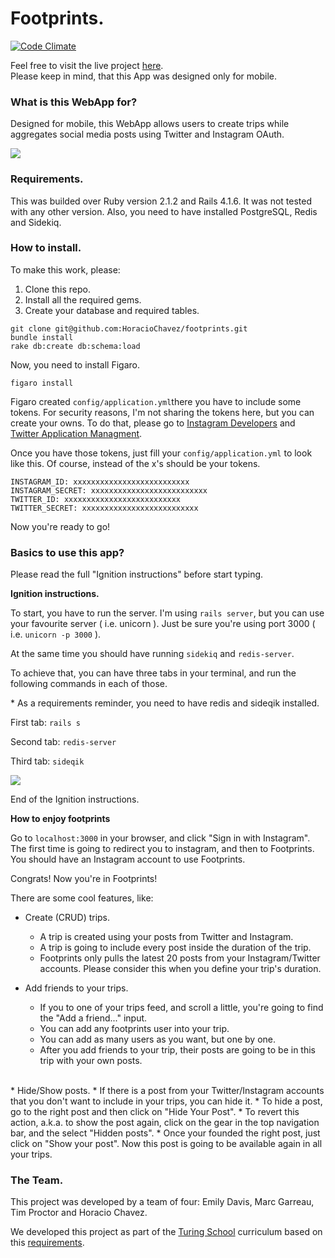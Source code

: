 # Footprints.

[![Code Climate](https://codeclimate.com/github/HoracioChavez/footprints/badges/gpa.svg)](https://codeclimate.com/github/HoracioChavez/footprints)

Feel free to visit the live project <a href="http://h6c5.com/footprints" target="_blank">here</a>.  
Please keep in mind, that this App was designed only for mobile.
### What is this WebApp for?

Designed for mobile, this WebApp allows users to create trips while aggregates social media posts using Twitter and Instagram OAuth.

![](http://h6c5.com//system/pictures/images/000/000/002/original/output_LPUJb3.gif?1418083569)

### Requirements.

This was builded over Ruby version 2.1.2 and Rails 4.1.6. It was not tested with any other version. Also, you need to have installed PostgreSQL, Redis and Sidekiq.

### How to install.  

To make this work, please:

1. Clone this repo.  
2. Install all the required gems.  
3. Create your database and required tables.

```
git clone git@github.com:HoracioChavez/footprints.git
bundle install
rake db:create db:schema:load
```

Now, you need to install Figaro.

```
figaro install
```

Figaro created `config/application.yml`there you have to include some tokens. For security reasons, I'm not sharing the tokens here, but you can create your owns. To do that, please go to [Instagram Developers](http://instagram.com/developer/) and [Twitter Application Managment](https://apps.twitter.com).

Once you have those tokens, just fill your `config/application.yml` to look like this. Of course, instead of the x's should be your tokens.
```
INSTAGRAM_ID: xxxxxxxxxxxxxxxxxxxxxxxxxx
INSTAGRAM_SECRET: xxxxxxxxxxxxxxxxxxxxxxxxxx
TWITTER_ID: xxxxxxxxxxxxxxxxxxxxxxxxxx
TWITTER_SECRET: xxxxxxxxxxxxxxxxxxxxxxxxxx
```
Now you're ready to go!

### Basics to use this app?

Please read the full "Ignition instructions" before start typing.

**Ignition instructions.**

To start, you have to run the server. I'm using `rails server`, but you can use your favourite server ( i.e. unicorn ). Just be sure you're using port 3000 ( i.e. `unicorn -p 3000` ).  

At the same time you should have running `sidekiq` and `redis-server`.

To achieve that, you can have three tabs in your terminal, and run the following commands in each of those.  

\* As a requirements reminder, you need to have redis and sideqik installed.

First tab: `rails s`  

Second tab: `redis-server`  

Third tab: `sideqik`

![](http://h6c5.com//system/pictures/images/000/000/001/original/Screen_Shot_2014-12-02_at_2.13.13_PM.png?1417554849)

End of the Ignition instructions.  

**How to enjoy footprints**

Go to `localhost:3000` in your browser, and click "Sign in with Instagram".  The first time is going to redirect you to instagram, and then to Footprints. You should have an Instagram account to use Footprints.

Congrats! Now you're in Footprints!

There are some cool features, like:

* Create (CRUD) trips.
  * A trip is created using your posts from Twitter and Instagram.
  * A trip is going to include every post inside the duration of the trip.
  * Footprints only pulls the latest 20 posts from your Instagram/Twitter accounts. Please consider this when you define your trip's duration.


* Add friends to your trips.
  * If you to one of your trips feed, and scroll a little, you're going to find the "Add a friend..." input.
  * You can add any footprints user into your trip.
  * You can add as many users as you want, but one by one.
  * After you add friends to your trip, their posts are going to be in this trip with your own posts.  
<br>
* Hide/Show posts.
  * If there is a post from your Twitter/Instagram accounts that you don't want to include in your trips, you can hide it.
  * To hide a post, go to the right post and then click on "Hide Your Post".
  * To revert this action, a.k.a. to show the post again, click on the gear in the top navigation bar, and the select "Hidden posts".
  * Once your founded the right post, just click on "Show your post". Now this post is going to be available again in all your trips.


### The Team.

This project was developed by a team of four: Emily Davis, Marc Garreau, Tim Proctor and Horacio Chavez.

We developed this project as part of the <a href="http://turing.io/" target="_blank">Turing School</a> curriculum based on this <a href="http://tutorials.jumpstartlab.com/projects/feed_engine/feed_engine.html" target="_blank">requirements</a>.
